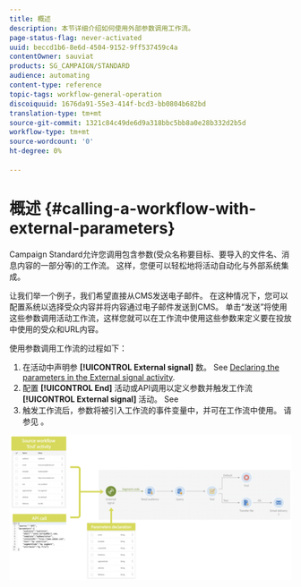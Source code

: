 ```yaml
---
title: 概述
description: 本节详细介绍如何使用外部参数调用工作流。
page-status-flag: never-activated
uuid: beccd1b6-8e6d-4504-9152-9ff537459c4a
contentOwner: sauviat
products: SG_CAMPAIGN/STANDARD
audience: automating
content-type: reference
topic-tags: workflow-general-operation
discoiquuid: 1676da91-55e3-414f-bcd3-bb0804b682bd
translation-type: tm+mt
source-git-commit: 1321c84c49de6d9a318bbc5bb8a0e28b332d2b5d
workflow-type: tm+mt
source-wordcount: '0'
ht-degree: 0%

---
```



# 概述 {#calling-a-workflow-with-external-parameters}

Campaign Standard允许您调用包含参数(受众名称要目标、要导入的文件名、消息内容的一部分等)的工作流。 这样，您便可以轻松地将活动自动化与外部系统集成。

让我们举一个例子，我们希望直接从CMS发送电子邮件。 在这种情况下，您可以配置系统以选择受众内容并将内容通过电子邮件发送到CMS。 单击“发送”将使用这些参数调用活动工作流，这样您就可以在工作流中使用这些参数来定义要在投放中使用的受众和URL内容。

使用参数调用工作流的过程如下：

1. 在活动中声明参 **[!UICONTROL External signal]** 数。 See [Declaring the parameters in the External signal activity](../../automating/using/declaring-parameters-external-signal.md).
1. 配置 **[!UICONTROL End]** 活动或API调用以定义参数并触发工作流 **[!UICONTROL External signal]** 活动。 See [](../../automating/using/defining-parameters-calling-workflow.md)
1. 触发工作流后，参数将被引入工作流的事件变量中，并可在工作流中使用。 请参见 [](../../automating/using/customizing-workflow-external-parameters.md)。

![](assets/extsignal_process.png)
